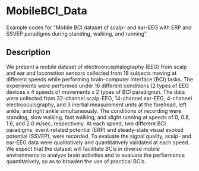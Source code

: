 # MobileBCI_Data

Example codes for "Mobile BCI dataset of scalp- and ear-EEG with ERP and SSVEP paradigms during standing, walking, and running"

## Description
We present a mobile dataset of electroencephalography (EEG) from scalp and ear and locomotion sensors collected from 18 subjects moving at different speeds while performing brain-computer interface (BCI) tasks. The experiments were performed under 16 different conditions (2 types of EEG devices x 4 speeds of movements x 2 types of BCI paradigms). The data were collected from 32-channel scalp-EEG, 14-channel ear-EEG, 4-channel electrooculography, and 3 inertial measurement units at the forehead, left ankle, and right ankle simultaneously. The conditions of recording were standing, slow walking, fast walking, and slight running at speeds of 0, 0.8, 1.6, and 2.0 m/sec, respectively. At each speed, two different BCI paradigms, event-related potential (ERP) and steady-state visual evoked potential (SSVEP), were recorded. To evaluate the signal quality, scalp- and ear-EEG data were qualitatively and quantitatively validated at each speed. We expect that the dataset will facilitate BCIs in diverse mobile environments to analyze brain activities and to evaluate the performance quantitatively, so as to broaden the use of practical BCIs.
